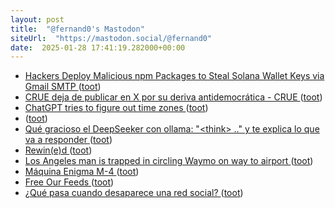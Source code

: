 ```yaml
---
layout: post
title:  "@fernand0's Mastodon"
siteUrl:  "https://mastodon.social/@fernand0"
date:  2025-01-28 17:41:19.282000+00:00
---
```

*  [Hackers Deploy Malicious npm Packages to Steal Solana Wallet Keys via Gmail SMTP  ](https://thehackernews.com/2025/01/hackers-deploy-malicious-npm-packages.html) ([toot](https://mastodon.social/@fernand0/113907209290964100))
*  [CRUE deja de publicar en X por su deriva antidemocrática - CRUE ](https://www.crue.org/2025/01/crue-deja-de-publicar-en-x-por-su-deriva-antidemocratica) ([toot](https://mastodon.social/@fernand0/113906963854754766))
*  [ChatGPT tries to figure out time zones ](https://philip.greenspun.com/blog/2024/12/21/chatgpt-tries-to-figure-out-time-zones) ([toot](https://mastodon.social/@fernand0/113906769313501176))
*  [ ](https://mastodon.eus/@luistxo) ([toot](https://mastodon.social/@fernand0/113906444778772205))
*  [Qué gracioso el DeepSeeker con ollama: &quot;&lt;think&gt; ..&quot; y te explica lo que va a responder ](https://mastodon.social/@fernand0/113906103870436560) ([toot](https://mastodon.social/@fernand0/113906103870436560))
*  [Rewin(e)d ](https://rewined.vivino.com/8116813/b704d839e25578f5355cd675d48b43eb3e25e13e34f5b532d284d55878843fd) ([toot](https://mastodon.social/@fernand0/113906035175802102))
*  [Los Angeles man is trapped in circling Waymo on way to airport ](https://www.latimes.com/california/story/2025-01-05/los-angeles-man-trapped-in-circling-waymo-says-he-missed-his-flight-hom) ([toot](https://mastodon.social/@fernand0/113905835147612731))
*  [Máquina Enigma M-4 ](https://www.flickr.com/photos/fernand0/54270138779) ([toot](https://mastodon.social/@fernand0/113905779344269338))
*  [Free Our Feeds ](https://freeourfeeds.com) ([toot](https://mastodon.social/@fernand0/113905574056161932))
*  [¿Qué pasa cuando desaparece una red social? ](https://www.enriquedans.com/2025/01/que-pasa-cuando-desaparece-una-red-social.htm) ([toot](https://mastodon.social/@fernand0/113905228516856265))
